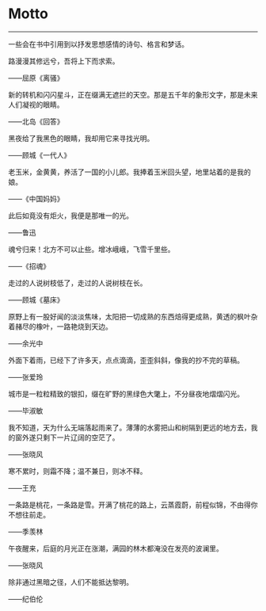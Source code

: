 # Motto

---

一些会在书中引用到以抒发思想感情的诗句、格言和梦话。



路漫漫其修远兮，吾将上下而求索。

 ——屈原《离骚》



新的转机和闪闪星斗，正在缀满无遮拦的天空。那是五千年的象形文字，那是未来人们凝视的眼睛。

——北岛《回答》



黑夜给了我黑色的眼睛，我却用它来寻找光明。

——顾城《一代人》



老玉米，金黄黄，养活了一国的小儿郎。我捧着玉米回头望，地里站着的是我的娘。

——《中国妈妈》



此后如竟没有炬火，我便是那唯一的光。

——鲁迅



魂兮归来！北方不可以止些。增冰峨峨，飞雪千里些。

——《招魂》



走过的人说树枝低了，走过的人说树枝在长。

——顾城《墓床》



原野上有一股好闻的淡淡焦味，太阳把一切成熟的东西焙得更成熟，黄透的枫叶杂着赭尽的橡叶，一路艳烧到天边。

——余光中



   外面下着雨，已经下了许多天，点点滴滴，歪歪斜斜，像我的抄不完的草稿。

——张爱玲



   城市是一粒粒精致的银扣，缀在旷野的黑绿色大氅上，不分昼夜地熠熠闪光。

——毕淑敏



   我不知道，天为什么无端落起雨来了。薄薄的水雾把山和树隔到更远的地方去，我的窗外遂只剩下一片辽阔的空茫了。

——张晓风



寒不累时，则霜不降；温不兼日，则冰不释。

——王充



一条路是桃花，一条路是雪。开满了桃花的路上，云蒸霞蔚，前程似锦，不由得你不想往前走。

——季羡林



午夜醒来，后庭的月光正在涨潮，满园的林木都淹没在发亮的波澜里。

——张晓风



除非通过黑暗之径，人们不能抵达黎明。

——纪伯伦

